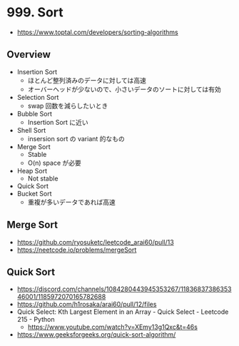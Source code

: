 # 999. Sort

*   https://www.toptal.com/developers/sorting-algorithms

## Overview

*   Insertion Sort
    *   ほとんど整列済みのデータに対しては高速
    *   オーバーヘッドが少ないので、小さいデータのソートに対しては有効
*   Selection Sort
    *   swap 回数を減らしたいとき
*   Bubble Sort
    *   Insertion Sort に近い
*   Shell Sort
    *   insersion sort の variant 的なもの
*   Merge Sort
    *   Stable
    *   O(n) space が必要
*   Heap Sort
    *   Not stable
*   Quick Sort
*   Bucket Sort
    *   重複が多いデータであれば高速

## Merge Sort

*   https://github.com/ryosuketc/leetcode_arai60/pull/13
*   https://neetcode.io/problems/mergeSort

## Quick Sort

*   https://discord.com/channels/1084280443945353267/1183683738635346001/1185972070165782688
*   https://github.com/h1rosaka/arai60/pull/12/files
*   Quick Select: Kth Largest Element in an Array - Quick Select - Leetcode 215 - Python
    *   https://www.youtube.com/watch?v=XEmy13g1Qxc&t=46s
*   https://www.geeksforgeeks.org/quick-sort-algorithm/
